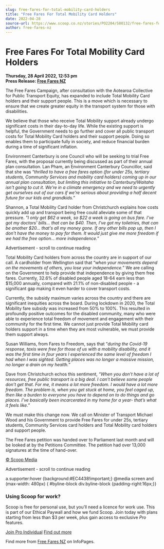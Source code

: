 ```yaml
---
slug: free-fares-for-total-mobility-card-holders
title: "Free Fares For Total Mobility Card Holders"
date: 2022-04-28
source-url: https://www.scoop.co.nz/stories/PO2204/S00132/free-fares-for-total-mobility-card-holders.htm
author: free-fares-nz
---
```

Free Fares For Total Mobility Card Holders
==========================================

**Thursday, 28 April 2022, 12:53 pm**  
**Press Release: [Free Fares NZ](https://info.scoop.co.nz/Free_Fares_NZ)**

The Free Fares Campaign, after consultation with the Aotearoa Collective for Public Transport Equity, has expanded to include Total Mobility Card holders and their support people. This is a move which is necessary to ensure that we create greater equity in the transport system for those with disabilities.

We believe that those who receive Total Mobility support already undergo significant costs in their day-to-day life. While the existing support is helpful, the Government needs to go further and cover all public transport costs for Total Mobility Card holders and their support people. Doing so enables them to participate fully in society, and reduce financial burden during a time of significant inflation.

Environment Canterbury is one Council who will be seeking to trial Free Fares, with the proposal currently being discussed as part of their annual plan consultation. Lan Pham, an Environment Canterbury Councillor, said that she was “_thrilled to have a free fares option (for under 25s, tertiary students, Community Services and mobility card holders) coming up in our annual plan consultation, but limiting this initiative to Canterbury/Waitaha isn't going to cut it. We're in a climate emergency and we need to urgently get ourselves out of our cars if we're serious about providing a half decent future for our kids and grandkids._”

Shannon, a Total Mobility Card holder from Christchurch explains how costs quickly add up and transport being free could alleviate some of that pressure. _"I only get $62 a week, so $22 a week is going on bus fare. I've got my doctors' bills... that can be $40. Then, I've got my toiletries, that can be another $20... that's all my money gone. If any other bills pop up, then I don't have the money to pay for them. It would just give me more freedom if we had the free option... more independence.”_

Advertisement - scroll to continue reading





Total Mobility Card holders from across the country are in support of our call. A cardholder from Wellington said that “_when your movements depend on the movements of others, you lose your independence._” We are calling on the Government to help provide that independence by giving them free fares. Currently, 32.6% of disabled people aged 18-64 earn less than $15,000 annually, compared with 21.1% of non-disabled people - a significant gap making it even harder to cover transport costs.

Currently, the subsidy maximum varies across the country and there are significant inequities across the board. During lockdown in 2020, the Total Mobility fare subsidy was increased from 50% to 100%. This resulted in profoundly positive outcomes for the disabled community, many who were able to experience total freedom of movement and engagement with their community for the first time. We cannot just provide Total Mobility card holders support in a time when they are most vulnerable, we must provide them support always.

Susan Williams, from Fares to Freedom, says that “_during the Covid-19 response, taxis were free for those of us with a mobility disability, and it was the first time in four years I experienced the same level of freedom I had when I was sighted. Getting places was no longer a massive mission, no longer a drain on my health.”_

Dave from Christchurch echos this sentiment, _“When you don’t have a lot of resources, free public transport is a big deal. I can’t believe some people don’t get that. For me, it means a lot more freedom. I would have a lot more freedom. The problem is, when you get stuck at home, you feel caged up, then like a burden to everyone you have to depend on to do things and go places. I’ve basically been incarcerated in my home for a year- that’s what it feels like.”_

We must make this change now. We call on Minister of Transport Michael Wood and his Government to provide Free Fares for under 25s, tertiary students, Community Services card holders and Total Mobility card holders and support people.

The Free Fares petition was handed over to Parliament last month and will be looked at by the Petitions Committee. The petition had over 13,000 signatures at the time of hand-over.

[© Scoop Media](http://www.scoop.co.nz/about/terms.html)  

Advertisement - scroll to continue reading



a.supporter:hover {background:#EC4438!important;} @media screen and (max-width: 480px) { #byline-block div.byline-block {padding-right:16px;}}

### Using Scoop for work?

Scoop is free for personal use, but you’ll need a licence for work use. This is part of our Ethical Paywall and how we fund Scoop. Join today with plans starting from less than $3 per week, plus gain access to exclusive _Pro_ features.  
  
[Join Pro Individual](https://pro.scoop.co.nz/Individual/?from=ProIn24) [Find out more](https://pro.scoop.co.nz/using-scoop-for-work/?from=ProIn24)

Find more from [Free Fares NZ](https://info.scoop.co.nz/Free_Fares_NZ) on InfoPages.